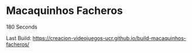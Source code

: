 # Macaquinhos Facheros
180 Seconds

Last Build:
https://creacion-videojuegos-ucr.github.io/build-macaquinhos-facheros/
